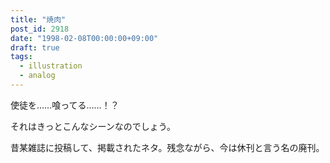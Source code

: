 ```yaml
---
title: "焼肉"
post_id: 2918
date: "1998-02-08T00:00:00+09:00"
draft: true
tags:
  - illustration
  - analog
---
```



使徒を……喰ってる……！？

それはきっとこんなシーンなのでしょう。

昔某雑誌に投稿して、掲載されたネタ。残念ながら、今は休刊と言う名の廃刊。
